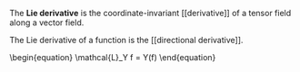 The **Lie derivative** is the coordinate-invariant [[derivative]] of a tensor field along a vector field. 

The Lie derivative of a function is the [[directional derivative]].

\begin{equation}
\mathcal{L}_Y f = Y(f)
\end{equation}